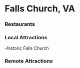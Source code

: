 # Falls Church, VA

### Restaurants

### Local Attractions
-historic Falls Church

### Remote Attractions